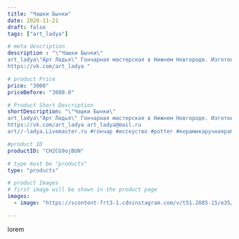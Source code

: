 ```yaml
---
title: "Чашки Бычки"
date: 2020-11-21
draft: false
tags: ["art_ladya"]

# meta description
description : "\"Чашки Бычки\" 
art_ladya\"Арт Ладья\" Гончарная мастерская в Нижнем Новгороде. Изготовление керамики и мастер//-классы по обучению. 
https://vk.com/art_ladya "

# product Price
price: "3000"
priceBefore: "3600.0"

# Product Short Description
shortDescription: "\"Чашки Бычки\" 
art_ladya\"Арт Ладья\" Гончарная мастерская в Нижнем Новгороде. Изготовление керамики и мастер//-классы по обучению. 
https://vk.com/art_ladya art_ladya@mail.ru 
art//-ladya.Livemaster.ru #гончар #исскуство #potter #керамикаручнаяработа #гончарнаямастерская #керамиканазаказ #handmade #посудаизглины #керамика #эксклюзивнаякерамика #dishes #decor #ceramicar #mug #claygoods #tankard #earthenware #ceramic #design #кружка #magic #restaurant #ceramicart #pint #clay #авторскаякерамика #чашечки #бык #kraft #теленок"

#product ID
productID: "CH2CG9ojBUN"

# type must be "products"
type: "products"

# product Images
# first image will be shown in the product page
images:
  - image: "https://scontent-frt3-1.cdninstagram.com/v/t51.2885-15/e35/126157502_734261237439164_7934029743896358522_n.jpg?se=7&_nc_ht=scontent-frt3-1.cdninstagram.com&_nc_cat=108&_nc_ohc=Z-lh2DXWNawAX-R9ePs&edm=APU89FABAAAA&ccb=7-4&oh=74118a11b2ccf9aa966996e8c03288e9&oe=612B9CA9&_nc_sid=86f79a&ig_cache_key=MjQ0NzE1MjcyMjExMDg0NjIyMQ%3D%3D.2-ccb7-4"

---
```

lorem
